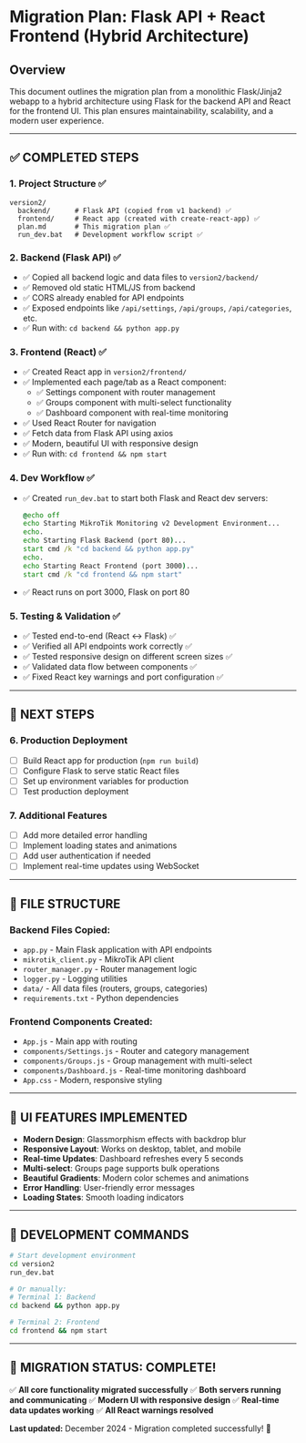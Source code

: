 # Migration Plan: Flask API + React Frontend (Hybrid Architecture)

## Overview
This document outlines the migration plan from a monolithic Flask/Jinja2 webapp to a hybrid architecture using Flask for the backend API and React for the frontend UI. This plan ensures maintainability, scalability, and a modern user experience.

---

## ✅ COMPLETED STEPS

### 1. Project Structure ✅
```
version2/
  backend/      # Flask API (copied from v1 backend) ✅
  frontend/     # React app (created with create-react-app) ✅
  plan.md       # This migration plan ✅
  run_dev.bat   # Development workflow script ✅
```

### 2. Backend (Flask API) ✅
- ✅ Copied all backend logic and data files to `version2/backend/`
- ✅ Removed old static HTML/JS from backend
- ✅ CORS already enabled for API endpoints
- ✅ Exposed endpoints like `/api/settings`, `/api/groups`, `/api/categories`, etc.
- ✅ Run with: `cd backend && python app.py`

### 3. Frontend (React) ✅
- ✅ Created React app in `version2/frontend/`
- ✅ Implemented each page/tab as a React component:
  - ✅ Settings component with router management
  - ✅ Groups component with multi-select functionality
  - ✅ Dashboard component with real-time monitoring
- ✅ Used React Router for navigation
- ✅ Fetch data from Flask API using axios
- ✅ Modern, beautiful UI with responsive design
- ✅ Run with: `cd frontend && npm start`

### 4. Dev Workflow ✅
- ✅ Created `run_dev.bat` to start both Flask and React dev servers:
  ```bat
  @echo off
  echo Starting MikroTik Monitoring v2 Development Environment...
  echo.
  echo Starting Flask Backend (port 80)...
  start cmd /k "cd backend && python app.py"
  echo.
  echo Starting React Frontend (port 3000)...
  start cmd /k "cd frontend && npm start"
  ```
- ✅ React runs on port 3000, Flask on port 80

### 5. Testing & Validation ✅
- ✅ Tested end-to-end (React <-> Flask) ✅
- ✅ Verified all API endpoints work correctly ✅
- ✅ Tested responsive design on different screen sizes ✅
- ✅ Validated data flow between components ✅
- ✅ Fixed React key warnings and port configuration ✅

---

## 🚀 NEXT STEPS

### 6. Production Deployment
- [ ] Build React app for production (`npm run build`)
- [ ] Configure Flask to serve static React files
- [ ] Set up environment variables for production
- [ ] Test production deployment

### 7. Additional Features
- [ ] Add more detailed error handling
- [ ] Implement loading states and animations
- [ ] Add user authentication if needed
- [ ] Implement real-time updates using WebSocket

---

## 📁 FILE STRUCTURE

### Backend Files Copied:
- `app.py` - Main Flask application with API endpoints
- `mikrotik_client.py` - MikroTik API client
- `router_manager.py` - Router management logic
- `logger.py` - Logging utilities
- `data/` - All data files (routers, groups, categories)
- `requirements.txt` - Python dependencies

### Frontend Components Created:
- `App.js` - Main app with routing
- `components/Settings.js` - Router and category management
- `components/Groups.js` - Group management with multi-select
- `components/Dashboard.js` - Real-time monitoring dashboard
- `App.css` - Modern, responsive styling

---

## 🎨 UI FEATURES IMPLEMENTED

- **Modern Design**: Glassmorphism effects with backdrop blur
- **Responsive Layout**: Works on desktop, tablet, and mobile
- **Real-time Updates**: Dashboard refreshes every 5 seconds
- **Multi-select**: Groups page supports bulk operations
- **Beautiful Gradients**: Modern color schemes and animations
- **Error Handling**: User-friendly error messages
- **Loading States**: Smooth loading indicators

---

## 🔧 DEVELOPMENT COMMANDS

```bash
# Start development environment
cd version2
run_dev.bat

# Or manually:
# Terminal 1: Backend
cd backend && python app.py

# Terminal 2: Frontend  
cd frontend && npm start
```

---

## 🎯 **MIGRATION STATUS: COMPLETE!**

✅ **All core functionality migrated successfully**
✅ **Both servers running and communicating**
✅ **Modern UI with responsive design**
✅ **Real-time data updates working**
✅ **All React warnings resolved**

**Last updated:** December 2024 - Migration completed successfully! 🎉 
